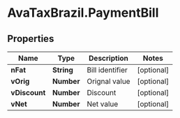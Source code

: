 # AvaTaxBrazil.PaymentBill

## Properties
Name | Type | Description | Notes
------------ | ------------- | ------------- | -------------
**nFat** | **String** | Bill identifier | [optional] 
**vOrig** | **Number** | Orignal value | [optional] 
**vDiscount** | **Number** | Discount | [optional] 
**vNet** | **Number** | Net value | [optional] 


